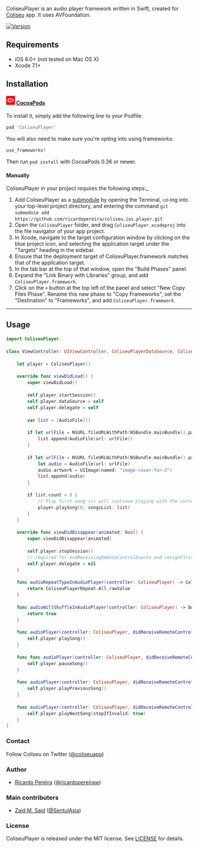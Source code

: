 ColiseuPlayer is an audio player framework written in Swift, created for [Coliseu](http://ricardopereira.eu) app.
It uses AVFoundation.

[![Version](https://img.shields.io/cocoapods/v/ColiseuPlayer.svg?style=flat)](http://cocoapods.org/pods/ColiseuPlayer)

## Requirements

- iOS 8.0+ (not tested on Mac OS X)
- Xcode 7.1+

## Installation

#### <img src="https://raw.githubusercontent.com/ricardopereira/resources/master/img/cocoapods.png" width="24" height="24"> [CocoaPods]

[CocoaPods]: http://cocoapods.org

To install it, simply add the following line to your Podfile:

```ruby
pod 'ColiseuPlayer'
```

You will also need to make sure you're opting into using frameworks:

```ruby
use_frameworks!
```

Then run `pod install` with CocoaPods 0.36 or newer.

#### Manually

ColiseuPlayer in your project requires the following steps:_

1. Add ColiseuPlayer as a [submodule](http://git-scm.com/docs/git-submodule) by opening the Terminal, `cd`-ing into your top-level project directory, and entering the command `git submodule add https://github.com/ricardopereira/coliseu.ios.player.git`
2. Open the `ColiseuPlayer` folder, and drag `ColiseuPlayer.xcodeproj` into the file navigator of your app project.
3. In Xcode, navigate to the target configuration window by clicking on the blue project icon, and selecting the application target under the "Targets" heading in the sidebar.
4. Ensure that the deployment target of ColiseuPlayer.framework matches that of the application target.
5. In the tab bar at the top of that window, open the "Build Phases" panel.
6. Expand the "Link Binary with Libraries" group, and add `ColiseuPlayer.framework`.
7. Click on the `+` button at the top left of the panel and select "New Copy Files Phase". Rename this new phase to "Copy Frameworks", set the "Destination" to "Frameworks", and add `ColiseuPlayer.framework`.

---

## Usage

```swift
import ColiseuPlayer

class ViewController: UIViewController, ColiseuPlayerDataSource, ColiseuPlayerDelegate {

    let player = ColiseuPlayer()

    override func viewDidLoad() {
        super.viewDidLoad()

        self.player.startSession()
        self.player.dataSource = self
        self.player.delegate = self

        var list = [AudioFile]()

        if let urlFile = NSURL.fileURLWithPath(NSBundle.mainBundle().pathForResource("1.m4a", ofType: nil)!) {
            list.append(AudioFile(url: urlFile))
        }

        if let urlFile = NSURL.fileURLWithPath(NSBundle.mainBundle().pathForResource("2.m4a", ofType: nil)!) {
            let audio = AudioFile(url: urlFile)
            audio.artwork = UIImage(named: "image-cover-for-2")
            list.append(audio)
        }

        if list.count > 0 {
            // Play first song (it will continue playing with the current playlist)
            player.playSong(0, songsList: list)
        }
    }

    override func viewDidDisappear(animated: Bool) {
        super.viewDidDisappear(animated)

        self.player.stopSession()
        // required for endReceivingRemoteControlEvents and resignFirstResponder
        self.player.delegate = nil
    }

    func audioRepeatTypeInAudioPlayer(controller: ColiseuPlayer) -> ColiseuPlayerRepeat.RawValue {
        return ColiseuPlayerRepeat.All.rawValue
    }

    func audioWillShuffleInAudioPlayer(controller: ColiseuPlayer) -> Bool {
        return true
    }

    func audioPlayer(controller: ColiseuPlayer, didReceiveRemoteControlPlayEvent eventSubtype: UIEventSubtype) {
        self.player.playSong()
    }

    func func audioPlayer(controller: ColiseuPlayer, didReceiveRemoteControlPauseEvent eventSubtype: UIEventSubtype) {
        self.player.pauseSong()
    }

    func audioPlayer(controller: ColiseuPlayer, didReceiveRemoteControlPreviousTrackEvent eventSubtype: UIEventSubtype) {
        self.player.playPreviousSong()
    }

    func audioPlayer(controller: ColiseuPlayer, didReceiveRemoteControlNextTrackEvent eventSubtype: UIEventSubtype) {
        self.player.playNextSong(stopIfInvalid: true)
    }
}
````

### Contact

Follow Coliseu on Twitter ([@coliseuapp](https://twitter.com/coliseuapp))

### Author

- [Ricardo Pereira](http://github.com/ricardopereira) ([@ricardopereiraw](https://twitter.com/ricardopereiraw))

### Main contributers

- [Zaid M. Said](http://github.com/SentulAsia) ([@SentulAsia](https://twitter.com/SentulAsia))

### License

ColiseuPlayer is released under the MIT license. See [LICENSE] for details.

[LICENSE]: /LICENSE
